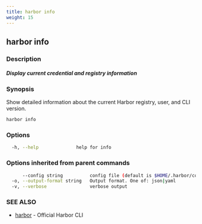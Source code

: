```yaml
---
title: harbor info
weight: 15
---
```

## harbor info

### Description

##### Display current credential and registry information

### Synopsis

Show detailed information about the current Harbor registry, user, and CLI version.

```sh
harbor info
```

### Options

```sh
  -h, --help              help for info
```

### Options inherited from parent commands

```sh
      --config string          config file (default is $HOME/.harbor/config.yaml) (default "/home/user/.harbor/config.yaml")
  -o, --output-format string   Output format. One of: json|yaml
  -v, --verbose                verbose output
```

### SEE ALSO

- [harbor](harbor.md) - Official Harbor CLI
